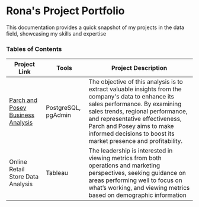 # Rona's Project Portfolio
This documentation provides a quick snapshot of my projects in the data field, showcasing my skills and expertise
### Tables of Contents
| Project Link  | Tools | Project Description |
|----------|----------|----------|
| [Parch and Posey Business Analysis](https://github.com/ronauli-nova/Parch-and-Posay-Analysis/blob/main/README.md#parch-and-posey-business-analysis) | PostgreSQL, pgAdmin | The objective of this analysis is to extract valuable insights from the company's data to enhance its sales performance. By examining sales trends, regional performance, and representative effectiveness, Parch and Posey aims to make informed decisions to boost its market presence and profitability. |
| Online Retail Store Data Analysis |Tableau | The leadership is interested in viewing metrics from both operations and marketing perspectives, seeking guidance on areas performing well to focus on what’s working, and viewing metrics based on demographic information |

